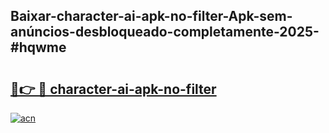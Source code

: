 ## Baixar-character-ai-apk-no-filter-Apk-sem-anúncios-desbloqueado-completamente-2025-#hqwme

# <h2><a href="https://ainizakaria.my?title=character-ai-apk-no-filter&ref=20M">🔗👉 🔴 character-ai-apk-no-filter</a></h2>

[![acn](https://github.com/user-attachments/assets/0f9c940e-d8b0-45ae-aac7-cd30a18b3e1c)](https://ainizakaria.my?title=character-ai-apk-no-filter&ref=20M)

